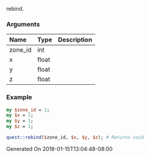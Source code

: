 rebind.
### Arguments
**Name**|**Type**|**Description**
:---|:---|:---
zone_id|int|
x|float|
y|float|
z|float|

### Example

```perl
my $zone_id = 1;
my $x = 1;
my $y = 1;
my $z = 1;

quest::rebind($zone_id, $x, $y, $z); # Returns void
```


Generated On 2018-01-15T13:04:48-08:00